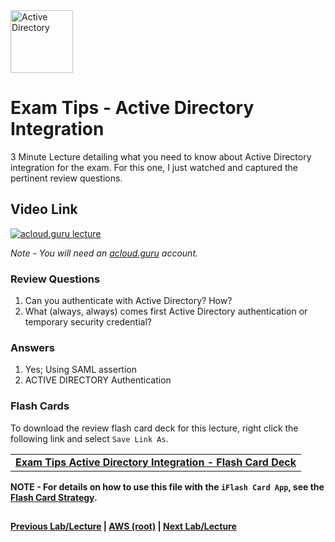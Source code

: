 <img src="https://i.imgur.com/RRkdecp.png" height="100" title="Active Directory" />


Exam Tips - Active Directory Integration
======

3 Minute Lecture detailing what you need to know about Active Directory integration for the exam. For this one, I just 
watched and captured the pertinent review questions.

  
## Video Link

[![acloud.guru lecture](https://i.imgur.com/Lg30Eqd.png)](https://acloud.guru/course/aws-certified-solutions-architect-associate/learn/additional-exam-tips/active-directory-integration/watch)

*Note - You will need an [acloud.guru](acloud.guru) account.*

   
### Review Questions

1.  Can you authenticate with Active Directory? How?
2.  What (always, always) comes first Active Directory authentication or temporary security credential?
 
 
### Answers

1.  Yes; Using SAML assertion
2.  ACTIVE DIRECTORY Authentication


### Flash Cards
  
To download the review flash card deck for this lecture, right click the following link and select
`Save Link As`. 


<table>
 <tr>
 <td>
 <b><a href="exam-tips-active-directory-flash-cards.txt" download="exam-tips-active-directory-flash-cards.txt">Exam Tips Active Directory Integration - Flash Card Deck</a></b>
 </td>
 </tr>
 </table>  
 
  
**NOTE - For details on how to use this file with the `iFlash Card App`, see the [Flash Card Strategy](https://github.com/bradyhouse/house/tree/master/fiddles/aws#flash-card-strategy).**  


## 

**[Previous Lab/Lecture](exam-tips-security-token-service.md) | [AWS (root)](../readme.adoc) | [Next Lab/Lecture](exam-tips-workspaces.md)**
